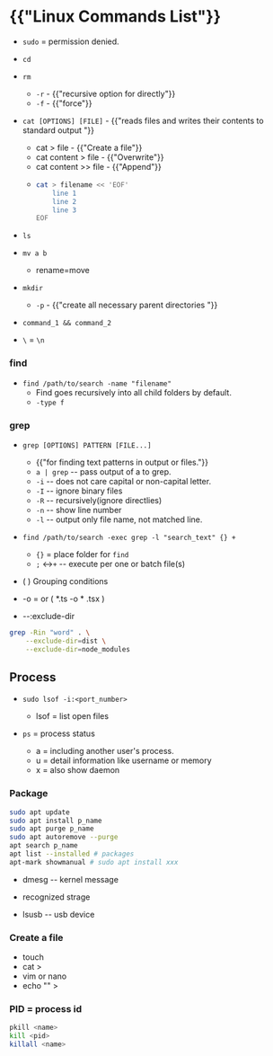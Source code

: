 # {{"Linux Commands List"}}
* `sudo` = permission denied.
* `cd`
* `rm`
    * `-r` - {{"recursive option for directly"}}
    * `-f` - {{"force"}}
* `cat [OPTIONS] [FILE]` - {{"reads files and writes their contents to standard output "}}
    * cat > file - {{"Create a file"}}
    * cat content > file - {{"Overwrite"}}
    * cat content >> file - {{"Append"}}
    *   ```bash
        cat > filename << 'EOF'
            line 1
            line 2
            line 3
        EOF
        ```
* `ls`

* `mv a b`
    * rename=move

* `mkdir`
    * `-p` - {{"create all necessary parent directories "}}

* `command_1 && command_2`

* `\` = `\n`

### find

* `find /path/to/search -name "filename"`
    *  Find goes recursively into all child folders by default.
    * `-type f`

### grep

* `grep [OPTIONS] PATTERN [FILE...]`
    * {{"for finding text patterns in output or files."}}
    * `a | grep` -- pass output of a to grep.
    * `-i` -- does not care capital or non-capital letter.
    * `-I` -- ignore binary files
    * `-R` -- recursively(ignore directlies)
    * `-n` -- show line number
    * `-l` -- output only file name, not matched line.

* `find /path/to/search -exec grep -l "search_text" {} +`
    * `{}` = place folder for `find`
    * `;` <->`+` -- execute per one or batch file(s)

* \( \) Grouping conditions
* -o = or \( *.ts -o  * .tsx \) 

*  --:exclude-dir
```bash
grep -Rin "word" . \
    --exclude-dir=dist \
    --exclude-dir=node_modules
``` 

## Process

* `sudo lsof -i:<port_number>`
    * lsof = list open files

* `ps` = process status
    * a = including another user's process.
    * u = detail information like username or memory
    * x = also show daemon

### Package
```bash
sudo apt update
sudo apt install p_name
sudo apt purge p_name
sudo apt autoremove --purge
apt search p_name
apt list --installed # packages
apt-mark showmanual # sudo apt install xxx
```

* dmesg -- kernel message

* recognized strage
* lsusb -- usb device

### Create a file
* touch <filename>
* cat > <filename>
* vim or nano <filename>
* echo "" > <filename>

### PID = process id

```bash
pkill <name>
kill <pid>
killall <name>
```


